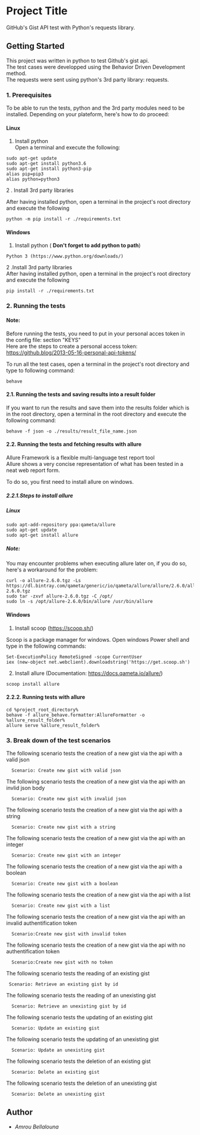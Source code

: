 # Project Title

GitHub's Gist API test with Python's requests library.

## Getting Started

This project was written in python to test Github's gist api.  
The test cases were developped using the Behavior Driven Development method.  
The requests were sent using python's 3rd party library: requests.

### 1. Prerequisites

To be able to run the tests, python and the 3rd party modules need to be installed.
Depending on your plateform, here's how to do proceed:


#### Linux 
1. Install python  
Open a terminal and execute the following:  
```
sudo apt-get update
sudo apt-get install python3.6
sudo apt-get install python3-pip
alias pip=pip3
alias python=python3
```  

 2 . Install 3rd party libraries

After having installed python,  open a terminal in the project's root directory and execute the following
```
python -m pip install -r ./requirements.txt
```

#### Windows 
1. Install python ( **__Don't forget to add python to path__**)
```
Python 3 (https://www.python.org/downloads/)
```  
2 .Install 3rd party libraries  
After having installed python,  open a terminal in the project's root directory and execute the following
```
pip install -r ./requirements.txt
```

### 2. Running the tests

#### Note:  
Before running the tests, you need to put in your personal acces token in the config file: section "KEYS"  
Here are the steps to create a personal access token:  
https://github.blog/2013-05-16-personal-api-tokens/


To run all the test cases, open a terminal in the project's root directory and type to following command:

```
behave
```
#### 2.1. Running the tests and saving results into a result folder

If you want to run the results and save them into the results folder which is in the root directory, open a terminal in the root directory and execute the following command:
```
behave -f json -o ./results/result_file_name.json
```

#### 2.2. Running the tests and fetching results with allure
Allure Framework is a flexible multi-language test report tool  
Allure shows a very concise representation of what has been tested in a neat web report form.  

To do so, you first need to install allure on windows.
##### 2.2.1.Steps to install allure
##### Linux
``` 
sudo apt-add-repository ppa:qameta/allure
sudo apt-get update 
sudo apt-get install allure
```
##### Note:  
You  may encounter problems when executing allure later on, if you do so, here's a workaround for the problem:  
```
curl -o allure-2.6.0.tgz -Ls https://dl.bintray.com/qameta/generic/io/qameta/allure/allure/2.6.0/allure-2.6.0.tgz   
sudo tar -zxvf allure-2.6.0.tgz -C /opt/   
sudo ln -s /opt/allure-2.6.0/bin/allure /usr/bin/allure  
```
#### Windows
1. Install scoop (https://scoop.sh/) 
 
Scoop is a package manager for windows.
Open windows Power shell and type in the following commands:    
```
Set-ExecutionPolicy RemoteSigned -scope CurrentUser   
iex (new-object net.webclient).downloadstring('https://get.scoop.sh')
```
2. Install allure (Documentation: https://docs.qameta.io/allure/)  
```
scoop install allure
```  

#### 2.2.2. Running tests with allure
```
cd %project_root_directory%  
behave -f allure_behave.formatter:AllureFormatter -o %allure_result_folder%  
allure serve %allure_result_folder%
```


### 3. Break down of the test scenarios

The following scenario tests the creation of a new gist via the api with a valid json

```
  Scenario: Create new gist with valid json
```
The following scenario tests the creation of a new gist via the api with an invlid json body

```
  Scenario: Create new gist with invalid json
```
The following scenario tests the creation of a new gist via the api with a string

```
  Scenario: Create new gist with a string
```
The following scenario tests the creation of a new gist via the api with an integer

```
  Scenario: Create new gist with an integer
```
The following scenario tests the creation of a new gist via the api with a boolean

```
  Scenario: Create new gist with a boolean
```
The following scenario tests the creation of a new gist via the api with a list

```
  Scenario: Create new gist with a list
```
The following scenario tests the creation of a new gist via the api with an invalid authentification token

```
  Scenario:Create new gist with invalid token
```
The following scenario tests the creation of a new gist via the api with no authentification token

```
  Scenario:Create new gist with no token
```
The following scenario tests the reading of an existing gist

```
 Scenario: Retrieve an existing gist by id
```
The following scenario tests the reading of an unexisting gist

```
  Scenario: Retrieve an unexisting gist by id
```
The following scenario tests the updating of an existing gist

```
  Scenario: Update an existing gist
```
The following scenario tests the updating of an unexisting gist

```
  Scenario: Update an unexisting gist
```
The following scenario tests the deletion of an existing gist

```
  Scenario: Delete an existing gist
```
The following scenario tests the deletion of an unexisting gist

```
  Scenario: Delete an unexisting gist
```






## Author

* *Amrou Bellalouna* 


